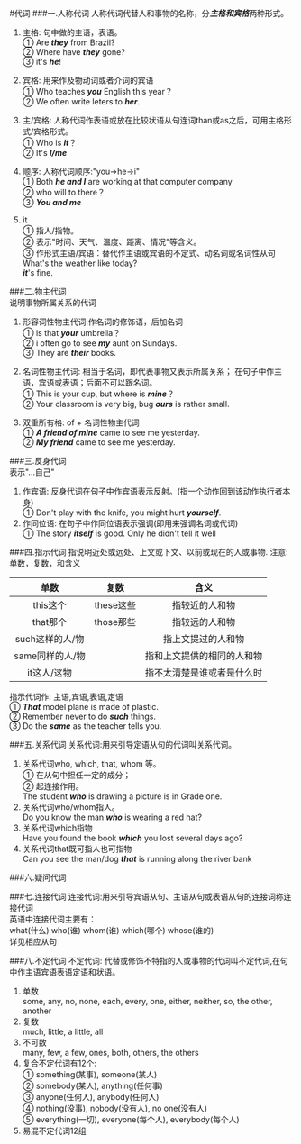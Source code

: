 #代词
###一.人称代词
人称代词代替人和事物的名称，分***主格和宾格***两种形式。
1. 主格: 句中做的主语，表语。  
① Are ***they*** from Brazil?  
② Where have ***they*** gone?  
③ it's ***he***!

2. 宾格: 用来作及物动词或者介词的宾语  
① Who teaches ***you*** English this year？  
② We often write leters to ***her***.

3. 主/宾格: 人称代词作表语或放在比较状语从句连词than或as之后，可用主格形式/宾格形式。  
① Who is ***it***？  
② It's ***I/me***

4. 顺序: 人称代词顺序:"you->he->i"  
① Both ***he and I*** are working at that computer company  
② who will to there？  
③ ***You and me***
   
5. it  
① 指人/指物。  
② 表示"时间、天气、温度、距离、情况"等含义。  
③ 作形式主语/宾语：替代作主语或宾语的不定式、动名词或名词性从句
What's the weather like today?  
***it***'s fine.

###二.物主代词  
说明事物所属关系的代词
1. 形容词性物主代词:作名词的修饰语，后加名词  
① is that ***your*** umbrella？  
② i often go to see ***my***  aunt on Sundays.  
③ They are ***their*** books.

2. 名词性物主代词: 相当于名词，即代表事物又表示所属关系； 在句子中作主语，宾语或表语；后面不可以跟名词。  
① This is your cup, but where is ***mine***？  
② Your classroom is very big, bug ***ours*** is rather small.

3. 双重所有格: of + 名词性物主代词  
① ***A friend of mine*** came to see me yesterday.  
② ***My friend*** came to see me yesterday.

###三.反身代词  
表示"...自己"
1. 作宾语: 反身代词在句子中作宾语表示反射。(指一个动作回到该动作执行者本身)  
① Don't play with the knife, you might hurt  ***yourself***.
2. 作同位语: 在句子中作同位语表示强调(即用来强调名词或代词)  
① The story ***itself*** is good. Only he didn't tell it well

###四.指示代词
指说明近处或远处、上文或下文、以前或现在的人或事物.  注意:单数，复数，和含义

|单数|复数|含义|
| :------: | :------: | :------: |
|this这个|these这些|指较近的人和物|
|that那个|those那些|指较远的人和物|
|such这样的人/物| |指上文提过的人和物|
|same同样的人/物| |指和上文提供的相同的人和物|
|it这人/这物| |指不太清楚是谁或者是什么时|

指示代词作: 主语,宾语,表语,定语  
① ***That*** model plane is made of plastic.  
② Remember never to do ***such*** things.  
③ Do the ***same*** as the teacher tells you.

###五.关系代词
关系代词:用来引导定语从句的代词叫关系代词。
1. 关系代词who, which, that, whom 等。  
① 在从句中担任一定的成分；  
② 起连接作用。  
The student ***who*** is drawing a picture is in Grade one.  
2. 关系代词who/whom指人。  
Do you know the man ***who*** is wearing a red hat?   
3. 关系代词which指物  
Have you found the book ***which*** you lost several days ago?
4. 关系代词that既可指人也可指物  
Can you see the man/dog ***that*** is running along the river bank

###六.疑问代词

###七.连接代词
连接代词:用来引导宾语从句、主语从句或表语从句的连接词称连接代词  
英语中连接代词主要有：  
what(什么) who(谁) whom(谁) which(哪个) whose(谁的)  
详见相应从句  

###八.不定代词
不定代词: 代替或修饰不特指的人或事物的代词叫不定代词,在句中作主语宾语表语定语和状语。
1. 单数  
some, any, no, none, each, every, one, either, neither, so, the other, another
2. 复数  
much, little, a little, all 
3. 不可数  
many, few, a few, ones, both, others, the others  
4. 复合不定代词有12个:  
① something(某事), someone(某人)  
② somebody(某人), anything(任何事)  
③ anyone(任何人), anybody(任何人)  
④ nothing(没事), nobody(没有人), no one(没有人)  
⑤ everything(一切), everyone(每个人), everybody(每个人) 
5. 易混不定代词12组